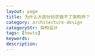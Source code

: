 ```yaml
---
layout: page
title: 为什么大部分码农做不了架构师？
category: architecture-design
categoryStr: 架构设计
tags: [howto]
keywords:
description:
---
```
















